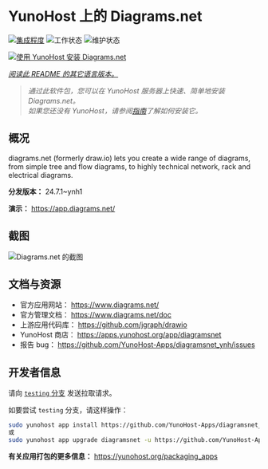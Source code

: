 <!--
注意：此 README 由 <https://github.com/YunoHost/apps/tree/master/tools/readme_generator> 自动生成
请勿手动编辑。
-->

# YunoHost 上的 Diagrams.net

[![集成程度](https://dash.yunohost.org/integration/diagramsnet.svg)](https://ci-apps.yunohost.org/ci/apps/diagramsnet/) ![工作状态](https://ci-apps.yunohost.org/ci/badges/diagramsnet.status.svg) ![维护状态](https://ci-apps.yunohost.org/ci/badges/diagramsnet.maintain.svg)

[![使用 YunoHost 安装 Diagrams.net](https://install-app.yunohost.org/install-with-yunohost.svg)](https://install-app.yunohost.org/?app=diagramsnet)

*[阅读此 README 的其它语言版本。](./ALL_README.md)*

> *通过此软件包，您可以在 YunoHost 服务器上快速、简单地安装 Diagrams.net。*  
> *如果您还没有 YunoHost，请参阅[指南](https://yunohost.org/install)了解如何安装它。*

## 概况

diagrams.net (formerly draw.io) lets you create a wide range of diagrams, from simple tree and flow diagrams, to highly technical network, rack and electrical diagrams.


**分发版本：** 24.7.1~ynh1

**演示：** <https://app.diagrams.net/>

## 截图

![Diagrams.net 的截图](./doc/screenshots/screenshot.png)

## 文档与资源

- 官方应用网站： <https://www.diagrams.net/>
- 官方管理文档： <https://www.diagrams.net/doc>
- 上游应用代码库： <https://github.com/jgraph/drawio>
- YunoHost 商店： <https://apps.yunohost.org/app/diagramsnet>
- 报告 bug： <https://github.com/YunoHost-Apps/diagramsnet_ynh/issues>

## 开发者信息

请向 [`testing` 分支](https://github.com/YunoHost-Apps/diagramsnet_ynh/tree/testing) 发送拉取请求。

如要尝试 `testing` 分支，请这样操作：

```bash
sudo yunohost app install https://github.com/YunoHost-Apps/diagramsnet_ynh/tree/testing --debug
或
sudo yunohost app upgrade diagramsnet -u https://github.com/YunoHost-Apps/diagramsnet_ynh/tree/testing --debug
```

**有关应用打包的更多信息：** <https://yunohost.org/packaging_apps>
